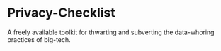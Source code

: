 # Privacy-Checklist
A freely available toolkit for thwarting and subverting the data-whoring practices of big-tech.
